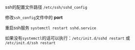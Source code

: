 ssh的配置文件路径 `/etc/ssh/sshd_config`

修改`ssh_config`文件中的 **port**

重启ssh服务 `systemctl restart sshd.service`

如果没有`systemctl`的话可以执行：`/etc/init.d/sshd restart` 或 `/etc/init.d/ssh restart`
